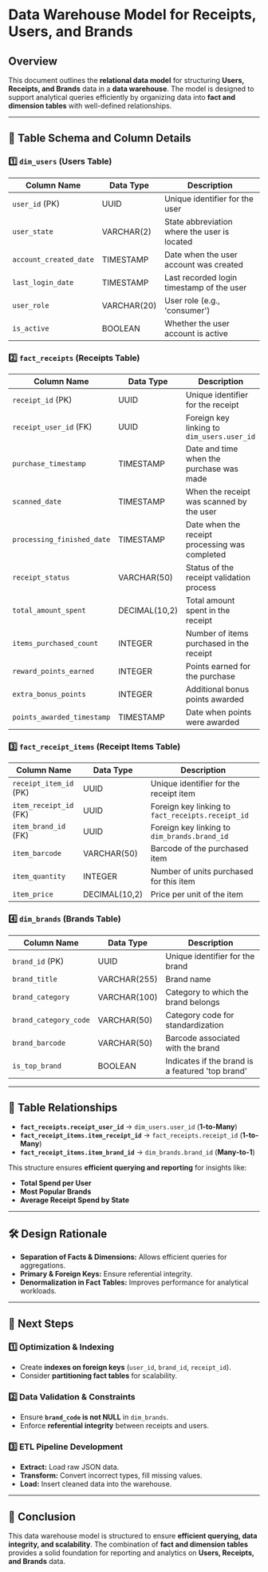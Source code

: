 # Data Warehouse Model for Receipts, Users, and Brands

## Overview
This document outlines the **relational data model** for structuring **Users, Receipts, and Brands** data in a **data warehouse**. The model is designed to support analytical queries efficiently by organizing data into **fact and dimension tables** with well-defined relationships.

---

## 📌 Table Schema and Column Details

### **1️⃣ `dim_users` (Users Table)**
| Column Name | Data Type | Description |
|-------------|-----------|-------------|
| `user_id` (PK) | UUID | Unique identifier for the user |
| `user_state` | VARCHAR(2) | State abbreviation where the user is located |
| `account_created_date` | TIMESTAMP | Date when the user account was created |
| `last_login_date` | TIMESTAMP | Last recorded login timestamp of the user |
| `user_role` | VARCHAR(20) | User role (e.g., 'consumer') |
| `is_active` | BOOLEAN | Whether the user account is active |

### **2️⃣ `fact_receipts` (Receipts Table)**
| Column Name | Data Type | Description |
|-------------|-----------|-------------|
| `receipt_id` (PK) | UUID | Unique identifier for the receipt |
| `receipt_user_id` (FK) | UUID | Foreign key linking to `dim_users.user_id` |
| `purchase_timestamp` | TIMESTAMP | Date and time when the purchase was made |
| `scanned_date` | TIMESTAMP | When the receipt was scanned by the user |
| `processing_finished_date` | TIMESTAMP | Date when the receipt processing was completed |
| `receipt_status` | VARCHAR(50) | Status of the receipt validation process |
| `total_amount_spent` | DECIMAL(10,2) | Total amount spent in the receipt |
| `items_purchased_count` | INTEGER | Number of items purchased in the receipt |
| `reward_points_earned` | INTEGER | Points earned for the purchase |
| `extra_bonus_points` | INTEGER | Additional bonus points awarded |
| `points_awarded_timestamp` | TIMESTAMP | Date when points were awarded |

### **3️⃣ `fact_receipt_items` (Receipt Items Table)**
| Column Name | Data Type | Description |
|-------------|-----------|-------------|
| `receipt_item_id` (PK) | UUID | Unique identifier for the receipt item |
| `item_receipt_id` (FK) | UUID | Foreign key linking to `fact_receipts.receipt_id` |
| `item_brand_id` (FK) | UUID | Foreign key linking to `dim_brands.brand_id` |
| `item_barcode` | VARCHAR(50) | Barcode of the purchased item |
| `item_quantity` | INTEGER | Number of units purchased for this item |
| `item_price` | DECIMAL(10,2) | Price per unit of the item |

### **4️⃣ `dim_brands` (Brands Table)**
| Column Name | Data Type | Description |
|-------------|-----------|-------------|
| `brand_id` (PK) | UUID | Unique identifier for the brand |
| `brand_title` | VARCHAR(255) | Brand name |
| `brand_category` | VARCHAR(100) | Category to which the brand belongs |
| `brand_category_code` | VARCHAR(50) | Category code for standardization |
| `brand_barcode` | VARCHAR(50) | Barcode associated with the brand |
| `is_top_brand` | BOOLEAN | Indicates if the brand is a featured 'top brand' |

---

## 🔗 Table Relationships
- **`fact_receipts.receipt_user_id`** → `dim_users.user_id` (**1-to-Many**)  
- **`fact_receipt_items.item_receipt_id`** → `fact_receipts.receipt_id` (**1-to-Many**)  
- **`fact_receipt_items.item_brand_id`** → `dim_brands.brand_id` (**Many-to-1**)  

This structure ensures **efficient querying and reporting** for insights like:
- **Total Spend per User**
- **Most Popular Brands**
- **Average Receipt Spend by State**

---

## 🛠️ Design Rationale
- **Separation of Facts & Dimensions:** Allows efficient queries for aggregations.
- **Primary & Foreign Keys:** Ensure referential integrity.
- **Denormalization in Fact Tables:** Improves performance for analytical workloads.

---

## 📌 Next Steps
### **1️⃣ Optimization & Indexing**
- Create **indexes on foreign keys** (`user_id`, `brand_id`, `receipt_id`).
- Consider **partitioning fact tables** for scalability.

### **2️⃣ Data Validation & Constraints**
- Ensure **`brand_code` is not NULL** in `dim_brands`.
- Enforce **referential integrity** between receipts and users.

### **3️⃣ ETL Pipeline Development**
- **Extract:** Load raw JSON data.
- **Transform:** Convert incorrect types, fill missing values.
- **Load:** Insert cleaned data into the warehouse.

---

## 📌 Conclusion
This data warehouse model is structured to ensure **efficient querying, data integrity, and scalability**. The combination of **fact and dimension tables** provides a solid foundation for reporting and analytics on **Users, Receipts, and Brands** data.

